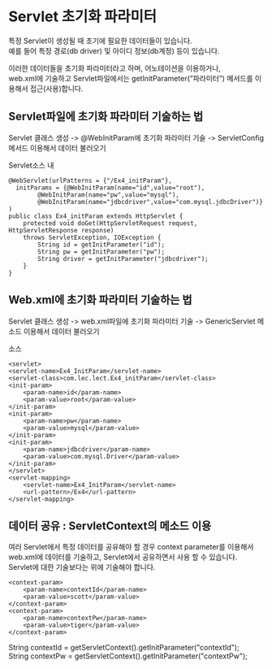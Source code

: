 
# Servlet 초기화 파라미터

특정 Servlet이 생성될 때 초기에 필요한 데이터들이 있습니다.  
예를 들어 특정 경로(db driver) 및 아이디 정보(db계정) 등이 있습니다.

이러한 데이터들을 초기화 파라미터라고 하며, 어노테이션을 이용하거나,  
web.xml에 기술하고 Servlet파일에서는 getInitParameter(“파라미터”) 메서드를 이용해서 접근(사용)합니다.

## Servlet파일에 초기화 파라미터 기술하는 법

Servlet 클래스 생성 -> @WebInitParam에 초기화 파라미터 기술 -> ServletConfig 메서드 이용해서 데이터 불러오기  

Servlet소스 내  
```
@WebServlet(urlPatterns = {"/Ex4_initParam"},
  initParams = {@WebInitParam(name="id",value="root"),
		@WebInitParam(name="pw",value="mysql"),
		@WebInitParam(name="jdbcdriver",value="com.mysql.jdbcDriver")}
)
public class Ex4_initParam extends HttpServlet {
	protected void doGet(HttpServletRequest request, HttpServletResponse response)
	throws ServletException, IOException {
		String id = getInitParameter("id");
		String pw = getInitParameter("pw");
		String driver = getInitParameter("jdbcdriver");
	}
}
```

## Web.xml에 초기화 파라미터 기술하는 법

Servlet 클래스 생성 -> web.xml파일에 초기화 파라미터 기술 -> GenericServlet 메소드 이용해서 데이터 불러오기

소스  
```
<servlet>
<servlet-name>Ex4_InitParam</servlet-name>
<servlet-class>com.lec.lect.Ex4_initParam</servlet-class>
<init-param>
	<param-name>id</param-name>
	<param-value>root</param-value>
</init-param>
<init-param>
	<param-name>pw</param-name>
	<param-value>mysql</param-value>
</init-param>
<init-param> 
	<param-name>jdbcdriver</param-name>
	<param-value>com.mysql.Driver</param-value>
</init-param>
</servlet>
<servlet-mapping>
	<servlet-name>Ex4_InitParam</servlet-name>
	<url-pattern>/Ex4</url-pattern>
</servlet-mapping>
```

## 데이터 공유 : ServletContext의 메소드 이용

여러 Servlet에서 특정 데이터를 공유해야 할 경우 context parameter를 이용해서 web.xml에 데이터를 기술하고, Servlet에서 공유하면서 사용 할 수 있습니다.  
Servlet에 대한 기술보다는 위에 기술해야 합니다.

```
<context-param>
	<param-name>contextId</param-name>
	<param-value>scott</param-value>
</context-param>
<context-param>
	<param-name>contextPw</param-name>
	<param-value>tiger</param-value>
</context-param>
```
String contextId = getServletContext().getInitParameter("contextId");  
String contextPw = getServletContext().getInitParameter("contextPw");

